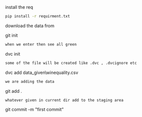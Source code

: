  



install the req
```bash
pip install -r requirment.txt
```

download the data from

git init   
```bash
when we enter then see all green 
```

dvc init  
```bash
some of the file will be created like .dvc , .dvcignore etc
```

dvc add data_given\winequality.csv
```bash
we are adding the data
```

git add .
```bash
whatever given in current dir add to the staging area
```

git commit -m "first commit"